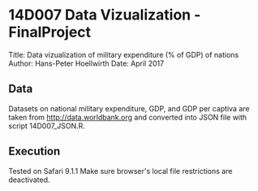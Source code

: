 # 14D007 Data Vizualization - FinalProject
Title: Data vizualization of military expenditure (% of GDP) of nations
Author: Hans-Peter Hoellwirth
Date: April 2017

## Data
Datasets on national military expenditure, GDP, and GDP per captiva are taken from http://data.worldbank.org and converted into JSON file with script 14D007_JSON.R.

## Execution
Tested on Safari 9.1.1
Make sure browser's local file restrictions are deactivated.
